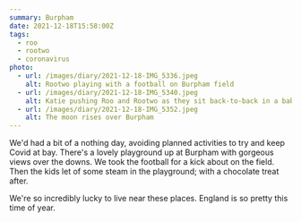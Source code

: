 ```yaml
---
summary: Burpham
date: 2021-12-18T15:58:00Z
tags:
  - roo
  - rootwo
  - coronavirus
photo:
  - url: /images/diary/2021-12-18-IMG_5336.jpeg
    alt: Rootwo playing with a football on Burpham field
  - url: /images/diary/2021-12-18-IMG_5340.jpeg
    alt: Katie pushing Roo and Rootwo as they sit back-to-back in a baby swing
  - url: /images/diary/2021-12-18-IMG_5352.jpeg
    alt: The moon rises over Burpham
---
```

We'd had a bit of a nothing day, avoiding planned activities to try and keep Covid at bay. There's a lovely playground up at Burpham with gorgeous views over the downs. We took the football for a kick about on the field. Then the kids let of some steam in the playground; with a chocolate treat after. 

We're so incredibly lucky to live near these places. England is so pretty this time of year.